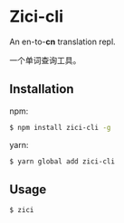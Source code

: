 # Zici-cli

An en-to-**cn** translation repl.

一个单词查询工具。

## Installation

npm: 

```bash
$ npm install zici-cli -g
```

yarn: 

```bash
$ yarn global add zici-cli
```

## Usage

```bash
$ zici
```